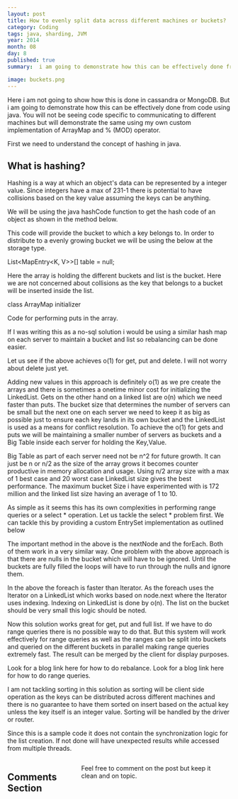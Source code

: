```yaml
---
layout: post
title: How to evenly split data across different machines or buckets?
category: Coding
tags: java, sharding, JVM
year: 2014
month: 08
day: 8
published: true
summary:  i am going to demonstrate how this can be effectively done from code using java. You will not be seeing code specific to communicating to different machines but will demonstrate the same using my own custom implementation of ArrayMap and % (MOD) operator.

image: buckets.png
---
```

Here i am not going to show how this is done in cassandra or MongoDB. But i am going to demonstrate how this can be effectively done from code using java. You will not be seeing code specific to communicating to different machines but will demonstrate the same using my own custom implementation of ArrayMap and % (MOD) operator.

First we need to understand the concept of hashing in java.

What is hashing?
---
Hashing is a way at which an object's data can be represented by a integer value. Since integers have a max of 231-1 there is potential to have collisions based on the key value assuming the keys can be anything. 

We will be using the java hashCode function to get the hash code of an object as shown in the method below.

<script src="https://gist.github.com/vallur/9585a0a37e333c89c312.js"></script>

This code will provide the bucket to which a key belongs to. In order to distribute to a evenly growing bucket we will be using the below at the storage type.

List<MapEntry<K, V>>[] table = null;

Here the array is holding the different buckets and list is the bucket. Here we are not concerned about collisions as the key that belongs to a bucket will be inserted inside the list.

class ArrayMap initializer
<script src="https://gist.github.com/vallur/219f927c2293f56eb853.js"></script>

Code for performing puts in the array. 

<script src="https://gist.github.com/vallur/01e99a2d357a2bc164c8.js"></script>

If I was writing this as a no-sql solution i would be using a similar hash map on each server to maintain a bucket and list so rebalancing can be done easier.

<script src="https://gist.github.com/vallur/48b68d0149d88726054a.js"></script>

Let us see if the above achieves o(1) for get, put and delete. I will not worry about delete just yet.

Adding new values in this approach is definitely o(1) as we pre create the arrays and there is sometimes a onetime minor cost for initializing the LinkedList. Gets on the other hand on a linked list are o(n) which we need faster than puts. The bucket size that determines the number of servers can be small but the next one on each server we need to keep it as big as possible just to ensure each key  lands in its own bucket and the LinkedList is used as a means for conflict resolution. To achieve the o(1) for gets and puts we will be maintaining a smaller number of servers as buckets and a Big Table inside each server for holding the Key,Value.

Big Table as part of each server need not be n^2 for future growth. It can just be n or n/2 as the size of the array grows it becomes counter productive in memory allocation and usage. Using n/2 array size with a max of 1 best case and 20 worst case LinkedList size gives the best performance. The maximum bucket Size i have experimented with is 172 million and the linked list size having an average of 1 to 10. 

As simple as it seems this has its own complexities in performing range queries or a select * operation. Let us tackle the select * problem first. We can tackle this by providing a custom EntrySet implementation as outlined below

<script src="https://gist.github.com/vallur/b44a337568f506f2abbe.js"></script>

The important method in the above is the nextNode and the forEach. Both of them work in a very similar way. One problem with the above approach is that there are nulls in the bucket which will have to be ignored. Until the buckets are fully filled the loops will have to run through the nulls and ignore them.

In the above the foreach is faster than Iterator. As the foreach uses the Iterator on a LinkedList which works based on node.next where the Iterator uses indexing. Indexing on LinkedList is done by o(n). The list on the bucket should be very small this logic should be noted.

Now this solution works great for get, put and full list. If we have to do range queries there is no possible way to do that. But this system will work effectively for range queries as well as the ranges can be split into buckets and queried on the different buckets in parallel making range queries extremely fast. The result can be merged by the client for display purposes.

Look for a blog link here for how to do rebalance.
Look for a blog link here for how to do range queries.

I am not tackling sorting in this solution as sorting will be client side operation as the keys can be distributed across different machines and there is no guarantee to have them sorted on insert based on the actual key unless the key itself is an integer value. Sorting will be handled by the driver or router.

Since this is a sample code it does not contain the synchronization logic for the list creation. If not done will have unexpected results while accessed from multiple threads.

<div class="row">	
    <div class="span9 columns">    
		<h2>Comments Section</h2>
	    <p>Feel free to comment on the post but keep it clean and on topic.</p>	
		<div id="disqus_thread"></div>
		<script type="text/javascript">
			/* * * CONFIGURATION VARIABLES: EDIT BEFORE PASTING INTO YOUR WEBPAGE * * */
			var disqus_shortname = 'vallur'; // required: replace example with your forum shortname
			var disqus_identifier = '{{ page.url }}';
			var disqus_url = 'http://vallur.github.io{{ page.url }}';
			
			/* * * DON'T EDIT BELOW THIS LINE * * */
			(function() {
				var dsq = document.createElement('script'); dsq.type = 'text/javascript'; dsq.async = true;
				dsq.src = 'http://' + disqus_shortname + '.disqus.com/embed.js';
				(document.getElementsByTagName('head')[0] || document.getElementsByTagName('body')[0]).appendChild(dsq);
			})();
		</script>
		<noscript>Please enable JavaScript to view the <a href="http://disqus.com/?ref_noscript">comments powered by Disqus.</a></noscript>
		<a href="http://disqus.com" class="dsq-brlink">blog comments powered by <span class="logo-disqus">Disqus</span></a>
	</div>
</div>

<!-- Twitter -->
<script>!function(d,s,id){var js,fjs=d.getElementsByTagName(s)[0];if(!d.getElementById(id)){js=d.createElement(s);js.id=id;js.src="//platform.twitter.com/widgets.js";fjs.parentNode.insertBefore(js,fjs);}}(document,"script","twitter-wjs");</script>

<!-- Google + -->
<script type="text/javascript">
  (function() {
    var po = document.createElement('script'); po.type = 'text/javascript'; po.async = true;
    po.src = 'https://apis.google.com/js/plusone.js';
    var s = document.getElementsByTagName('script')[0]; s.parentNode.insertBefore(po, s);
  })();
</script>
